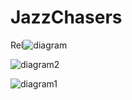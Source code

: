 # JazzChasers
Rel![diagram](https://user-images.githubusercontent.com/91993656/152588839-fb8ec2b7-8900-401f-8052-4d40e0079007.gif)



![diagram2](https://user-images.githubusercontent.com/91993656/152590510-83158989-13dc-47d8-9428-f88b4cb8d612.gif)


![diagram1](https://user-images.githubusercontent.com/91993656/152589662-c9dddb08-5c6f-46c8-9729-6e71ff5d825d.gif)

